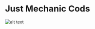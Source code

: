# Just Mechanic Cods
![alt text](https://drive.google.com/file/d/1YhFeHq_jvi6-iic5FdKuTI682eW70FTN/view?usp=share_link)

